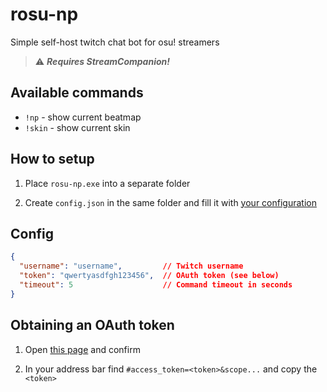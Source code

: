 # rosu-np

Simple self-host twitch chat bot for osu! streamers

> ⚠ ***Requires StreamCompanion!***

## Available commands

* `!np` - show current beatmap
* `!skin` - show current skin

## How to setup

1. Place `rosu-np.exe` into a separate folder

2. Create `config.json` in the same folder and fill it with [your configuration](/#config)

## Config

```json
{
  "username": "username",         // Twitch username
  "token": "qwertyasdfgh123456",  // OAuth token (see below)
  "timeout": 5                    // Command timeout in seconds
}
```

## Obtaining an OAuth token

1. Open [this page](https://id.twitch.tv/oauth2/authorize?response_type=token&client_id=ci2s72rvzqny52t3sn1fdxd4vaa8uc&redirect_uri=http://localhost:9727&scope=chat%3Aread+chat%3Aedit) and confirm

2. In your address bar find `#access_token=<token>&scope...` and copy the `<token>`